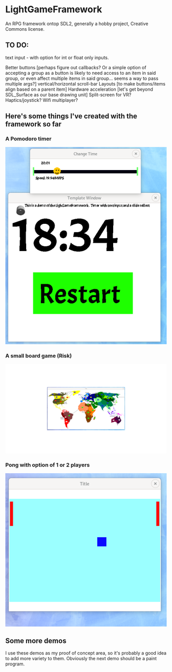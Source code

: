 # LightGameFramework
An RPG framework ontop SDL2, generally a hobby project, Creative Commons license.

## TO DO:
text input - with option for int or float only inputs. 

Better buttons [perhaps figure out callbacks? Or a simple option of accepting a group as a button is likely to need access to an item in said group, or even affect multiple items in said group... seems a way to pass multiple args?]
vertical/horizontal scroll-bar
Layouts [to make buttons/items align based on a parent item]
Hardware acceleration [let's get beyond SDL_Surface as our base drawing unit]
Split-screen for VR?
Haptics/joystick?
Wifi multiplayer?



## Here's some things I've created with the framework so far
### A Pomodoro timer
![](./demo/SDLClockDemo.png)
### A small board game (Risk)
![](./demo/riskDemo.png)
### Pong with option of 1 or 2 players
![](./demo/pong2PlayerDemo.png)


## Some more demos
I use these demos as my proof of concept area, so it's probably a good idea to add more variety to them.
Obviously the next demo should be a paint program. 
